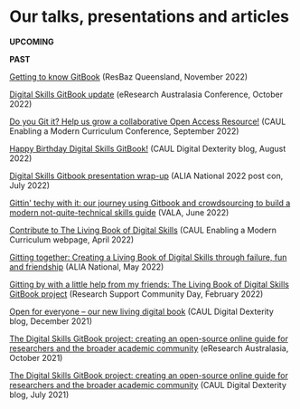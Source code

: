 # Our talks, presentations and articles


**UPCOMING** 



**PAST**

[Getting to know GitBook](https://resbaz.github.io/resbaz2022qld/schedule/#session-1035) (ResBaz Queensland, November 2022)

[Digital Skills GitBook update](https://conference.eresearch.edu.au/) (eResearch Australasia Conference, October 2022)

[Do you Git it? Help us grow a collaborative Open Access Resource!](https://caul.eventsair.com/emc2022/full-program) (CAUL Enabling a Modern Curriculum Conference, September 2022)

[Happy Birthday Digital Skills GitBook!](https://digitaldexterity.edublogs.org/2022/08/01/happy-birthday-digital-skills-gitbook/) (CAUL Digital Dexterity blog, August 2022)

[Digital Skills Gitbook presentation wrap-up](https://www.eventbrite.com.au/e/alia-national-2022-post-con-tickets-328717170907?fbclid=IwAR2OSOiCDru07LHVR7IAw1c_w-cZLQXYyirQyuB4MPd3JXYuTxMEH4dFJ2E) (ALIA National 2022 post con, July 2022)

[Gittin' techy with it: our journey using Gitbook and crowdsourcing to build a modern not-quite-technical skills guide](https://www.vala.org.au/vala2022-proceedings/vala2022-onsite-session-21-king/#) (VALA, June 2022) 

[Contribute to The Living Book of Digital Skills](http://moderncurriculum.caul.edu.au/2022/04/22/contribute-to-the-living-book-of-digital-skills/) (CAUL Enabling a Modern Curriculum webpage, April 2022)

[Gitting together: Creating a Living Book of Digital Skills through failure, fun and friendship](https://www.alia.org.au/Conference/Abstracts/Concurrent-Sessions/Gitting-together.aspx) (ALIA National, May 2022)

[Gitting by with a little help from my friends: The Living Book of Digital Skills GitBook project](https://youtu.be/znO1WMyf_RU) (Research Support Community Day, February 2022)

[Open for everyone – our new living digital book](https://digitaldexterity.edublogs.org/2021/12/06/open-for-everyone-our-new-living-digital-book/) (CAUL Digital Dexterity blog, December 2021)

[The Digital Skills GitBook project: creating an open-source online guide for researchers and the broader academic community](https://conference.eresearch.edu.au/events/the-digital-skills-gitbook-project-creating-an-open-source-online-guide-for-researchers-and-the-broader-academic-community/) (eResearch Australasia, October 2021)

[The Digital Skills GitBook project: creating an open-source online guide for researchers and the broader academic community](https://digitaldexterity.edublogs.org/2021/07/12/the-digital-skills-gitbook-project-creating-an-open-source-online-guide-for-researchers-and-the-broader-academic-community/) (CAUL Digital Dexterity blog, July 2021)

